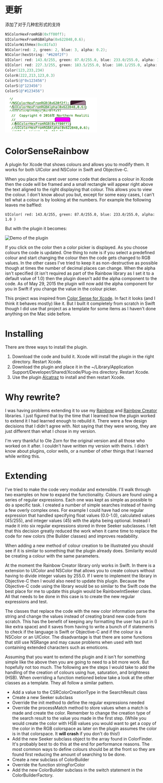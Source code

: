 # 更新
添加了对于几种宏形式的支持
``` objective-c
NSColorHexFromRGB(0xff00ff);
UIColorHexFromRGBAlpha(0x622848,0.6);
UIColorWithHex(0xc81fa3)
NSColor(red: 2, green: 2, blue: 3, alpha: 0.2);
NSColor(hexString: "#620f2f")
UIColor( red: 143.0/255, green: 87.0/255.0, blue: 233.0/255.0, alpha: 1.0 )
UIColor( red: 227.3/255, green: 183.5/255.0, blue: 180.1/255.0, alpha: 1.0 )
Color(123,233,234)
ColorA(222,213,123,0.3)
ColorS(@"0x123456")
ColorS(@"123456")
ColorS(@"#123456")
```
![Demo of the plugin](macro.png)

# ColorSenseRainbow
A plugin for Xcode that shows colours and allows you to modify them.  It works for both UIColor and NSColor in Swift and Objective-C.

When you place the caret over some code that declares a colour in Xcode then the code will be framed and a small rectangle will appear right above the text aligned to the right displaying that colour.  This allows you to view the colour.  I don't know about you but, except for some easy cases, I can't tell what a colour is by looking at the numbers.  For example the following leaves me baffled:

	UIColor( red: 143.0/255, green: 87.0/255.0, blue: 233.0/255.0, alpha: 1.0 )

But with the plugin it becomes:

![Demo of the plugin](CSR_Demo.png)

If you click on the color then a color picker is displayed.  As you choose colours the code is updated.  One thing to note is if you select a predefined colour and start changing the colour then the code gets changed to RGB values.  In the other cases I've tried to keep it as non-destructive as possible though at times the number of decimal places can change.  When the alpha isn't specified (it isn't required as part of the Rainbow library as I set it to a default value of 1.0) then the plugin doesn't add the alpha component to the code.  As of May 29, 2015 the plugin will now add the alpha component for you in Swift if you change the value in the colour picker.

This project was inspired from [Color Sense for Xcode](https://github.com/omz/ColorSense-for-Xcode).  In fact it looks (and I think it behaves mostly) like it.  But I built it completely from scratch in Swift though I did use that project as a template for some items as I haven't done anything on the Mac side before.  

# Installing
There are three ways to install the plugin.

1. Download the code and build it.  Xcode will install the plugin in the right directory.  Restart Xcode.
2. Download the plugin and place it in the ~/Library/Application Support/Developer/Shared/Xcode/Plug-ins directory.  Restart Xcode.
3. Use the plugin [Alcatraz](http://alcatraz.io) to install and then restart Xcode.

# Why rewrite?  

I was having problems extending it to use my [Rainbow](https://github.com/NorthernRealities/Rainbow) and [Rainbow Creator](https://github.com/NorthernRealities/Rainbow-Creator) libraries.  I just figured that by the time that I learned how the plugin worked to extend it I had learned enough to rebuild it.  There were a few design decisions that I didn't agree with.  Not saying that they were wrong, they are just different than what I chose in my version.  

I'm very thankful to Ole Zorn for the original version and all those who worked on it after.  I couldn't have written my version with theirs.  I didn't know about plugins, color wells, or a number of other things that I learned while writing this.  

# Extending 
I've tried to make the code very modular and extensible.  I'll walk through two examples on how to expand the functionality.  Colours are found using a series of regular expressions.  Each one was kept as simple as possible to do a specific task.  I created a number of simple searches instead of having a few overly complex ones.  For example I could have had one regular expression that handled specifying float values (0.0-1.0), calculated values (45/255), and integer values (45) with the alpha being optional. Instead I made it into six regular expressions stored in three Seeker subclasses.  I felt that this decision greatly reduced the work when it came time to replace the code for new colors (the Builder classes) and improves readability.

When adding a new method of colour creation to be illustrated you should see if it is similar to something that the plugin already does.  Similarity would be creating a colour with the same parameters.

At the moment the Rainbow Creator library only works in Swift.  In there is a extension to UIColor and NSColor that allows you to create colours without having to divide integer values by 255.0.  If I were to implement the library in Objective-C then I would also need to update this plugin.  Because the Objective-C code using the library would be so similar to the Swift code the best place for me to update this plugin would be RainbowIntSeeker class.  All that needs to be done in this case is to create the new regular expressions and test.  

The classes that replace the code with the new color information parse the string and change the values instead of creating brand new code from scratch.  This has the benefit of keeping any formatting the user has put in (I like extra space) and it saves from having to write a bunch of if statements to check if the language is Swift or Objective-C and if the colour is a NSColor or an UIColor.  The disadvantage is that there are some functions that still use NSRange and may cause problems when used with text containing extended characters such as emoticons.

Assuming that you want to extend the plugin and it isn't for something simple like the above then you are going to need to a bit more work.  But hopefully not too much.  The following are the steps I would take to add the handling of the creation of colours using hue, saturation, and brightness (HSB).  When overriding a function metioned below take a look at the other classes as a template.  They all follow a similar pattern.

* Add a value to the CSRColorCreationType in the SearchResult class
* Create a new Seeker subclass
* Override the init method to define the regular expressions needed
* Override the processMatch method to store values when a match is made and create the color. Remember to change the creation type of the search result to the value you made in the first step. (While you would create the color with HSB values you would want to get a copy of the color in the RGB colorspace as later on the plugin assumes the color is in that colorspace.  It **will crash** if you don't do this!)
* Add the new Seeker subclass object to the array found in ColorFinder.  It's probably best to do this at the end for performance reasons.  The most common ways to define colours should be at the front so they are found first reducing the amount of searching to be done.
* Create a new subclass of ColorBuilder
* Override the function stringForColor
* Add the new ColorBuilder subclass in the switch statement in the ColorBuilderFactory.
